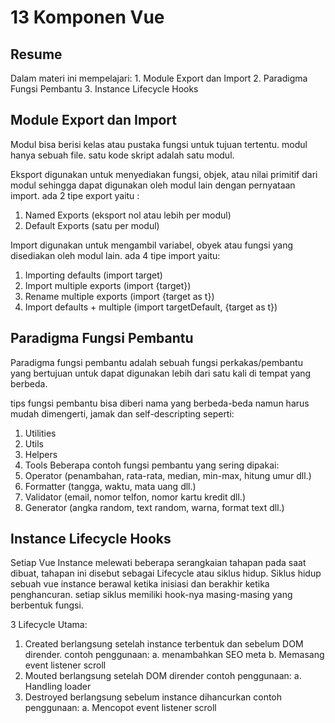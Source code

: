<h1>13 Komponen Vue</h1>

<h2>Resume</h2>
Dalam materi ini mempelajari:
1. Module Export dan Import
2. Paradigma Fungsi Pembantu
3. Instance Lifecycle Hooks

<h2>Module Export dan Import</h2>
Modul bisa berisi kelas atau pustaka fungsi untuk tujuan tertentu. modul hanya sebuah file. satu kode skript adalah satu modul.

Eksport digunakan untuk menyediakan fungsi, objek, atau nilai primitif dari modul sehingga dapat digunakan oleh modul lain dengan pernyataan import.
ada 2 tipe export yaitu :
1. Named Exports (eksport nol atau lebih per modul)
2. Default Exports (satu per modul)

Import digunakan untuk mengambil variabel, obyek atau fungsi yang disediakan oleh modul lain.
ada 4 tipe import yaitu:
1. Importing defaults (import target)
2. Import multiple exports (import {target})
3. Rename multiple exports (import {target as t})
4. Import defaults + multiple (import targetDefault, {target as t})


<h2>Paradigma Fungsi Pembantu</h2>
Paradigma fungsi pembantu adalah sebuah fungsi perkakas/pembantu yang bertujuan untuk dapat digunakan lebih dari satu kali di tempat yang berbeda.

tips
fungsi pembantu bisa diberi nama yang berbeda-beda namun harus mudah dimengerti, jamak dan self-descripting seperti:
1. Utilities
2. Utils
3. Helpers
4. Tools
Beberapa contoh fungsi pembantu yang sering dipakai:
1. Operator (penambahan, rata-rata, median, min-max, hitung umur dll.)
2. Formatter (tangga, waktu, mata uang dll.)
3. Validator (email, nomor telfon, nomor kartu kredit dll.)
4. Generator (angka random, text random, warna, format text dll.)


<h2>Instance Lifecycle Hooks</h2>
Setiap Vue Instance melewati beberapa serangkaian tahapan pada saat dibuat, tahapan ini disebut sebagai Lifecycle atau siklus hidup.
Siklus hidup sebuah vue instance berawal ketika inisiasi dan berakhir ketika penghancuran.
setiap siklus memiliki hook-nya masing-masing yang berbentuk fungsi.

3 Lifecycle Utama:
1. Created
berlangsung setelah instance terbentuk dan sebelum DOM dirender.
contoh penggunaan:
a. menambahkan SEO meta
b. Memasang event listener scroll
2. Mouted
berlangsung setelah DOM dirender
contoh penggunaan:
a. Handling loader
3. Destroyed
berlangsung sebelum instance dihancurkan
contoh penggunaan:
a. Mencopot event listener scroll